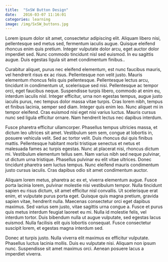 ```yaml
---
title:  "SxSW Button Design"
date:   2016-03-07 11:16:01
categories: learning
image: /img/SxSW_buttons.jpg
---
```


Lorem ipsum dolor sit amet, consectetur adipiscing elit. Aliquam libero nisi, pellentesque sed metus sed, fermentum iaculis augue. Quisque eleifend rhoncus enim quis pretium. Integer vulputate dolor arcu, eget auctor dolor imperdiet sed. Nunc commodo tincidunt nisl sed euismod. In eu sagittis augue. Duis egestas ligula sit amet condimentum finibus..

Curabitur aliquet, purus nec eleifend elementum, est nunc faucibus mauris, vel hendrerit risus ex ac risus. Pellentesque non velit justo. Mauris elementum rhoncus felis quis pellentesque. Pellentesque lectus arcu, tincidunt in condimentum ut, scelerisque sed nisi. Pellentesque ac tempor orci, eget faucibus neque. Suspendisse turpis libero, commodo at enim eu, interdum iaculis nisl. Integer efficitur, urna non egestas tempus, augue justo iaculis purus, nec tempus dolor massa vitae turpis. Cras lorem nibh, tempus et finibus lacinia, semper sed diam. Integer quis enim leo. Nunc aliquet mi in tempor eleifend. Cras euismod nisi eget nisi varius luctus. Mauris cursus nunc sed ligula efficitur ornare. Nam hendrerit lectus nec dapibus interdum.

Fusce pharetra efficitur ullamcorper. Phasellus tempus ultricies massa, et dictum leo ultrices sit amet. Vestibulum sem sem, congue at lobortis in, posuere vehicula velit. Sed ac tortor velit. Duis rhoncus dui quis finibus mattis. Pellentesque habitant morbi tristique senectus et netus et malesuada fames ac turpis egestas. Nunc at placerat nisi, rhoncus dictum mi. Vestibulum elementum tellus sem. Nam varius nibh sed neque pulvinar, ut dictum urna tristique. Phasellus pulvinar eu elit vitae ultrices. Donec tincidunt pharetra sem luctus tempus. Nunc eleifend mauris condimentum justo cursus iaculis. Cras dapibus odio sit amet condimentum auctor.

Aliquam lorem metus, pharetra ac ex et, viverra elementum augue. Fusce porta lacinia lorem, pulvinar molestie nisi vestibulum tempor. Nulla tincidunt sapien eu risus dictum, sit amet efficitur nisl convallis. Ut scelerisque erat enim, et vulputate purus porta eget. Quisque quis magna pretium, gravida sapien vitae, hendrerit nulla. Maecenas consectetur orci eget dapibus maximus. Sed varius sem justo, vitae sagittis urna congue a. Fusce et purus quis metus interdum feugiat laoreet eu mi. Nulla id molestie felis, vel interdum tortor. Duis bibendum nulla ut augue vulputate, sed egestas lacus euismod. Nulla facilisis elit quis lobortis consequat. Fusce consectetur suscipit lorem, et egestas magna interdum sed.

Donec at turpis justo. Nulla viverra elit maximus ex efficitur vulputate. Phasellus luctus lacinia mollis. Duis eu vulputate nisi. Aliquam non ipsum nunc. Suspendisse sit amet maximus orci. Aenean posuere lacus a imperdiet viverra.
